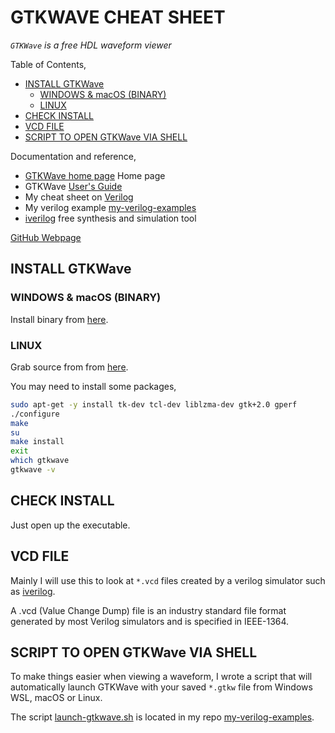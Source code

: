# GTKWAVE CHEAT SHEET

_`GTKWave` is a free HDL waveform viewer_

Table of Contents,

* [INSTALL GTKWave](https://github.com/JeffDeCola/my-cheat-sheets/tree/master/hardware/tools/simulation/gtkwave-cheat-sheet#install-gtkwave)
  * [WINDOWS & macOS (BINARY)](https://github.com/JeffDeCola/my-cheat-sheets/tree/master/hardware/tools/simulation/gtkwave-cheat-sheet#windows--macos-binary)
  * [LINUX](https://github.com/JeffDeCola/my-cheat-sheets/tree/master/hardware/tools/simulation/gtkwave-cheat-sheet#linux)
* [CHECK INSTALL](https://github.com/JeffDeCola/my-cheat-sheets/tree/master/hardware/tools/simulation/gtkwave-cheat-sheet#check-install)
* [VCD FILE](https://github.com/JeffDeCola/my-cheat-sheets/tree/master/hardware/tools/simulation/gtkwave-cheat-sheet#vcd-file)
* [SCRIPT TO OPEN GTKWave VIA SHELL](https://github.com/JeffDeCola/my-cheat-sheets/tree/master/hardware/tools/simulation/gtkwave-cheat-sheet#script-to-open-gtkwave-via-shell)

Documentation and reference,

* [GTKWave home page](http://gtkwave.sourceforge.net/) Home page
* GTKWave
  [User's Guide](http://gtkwave.sourceforge.net/gtkwave.pdf)
* My cheat sheet on
  [Verilog](https://github.com/JeffDeCola/my-cheat-sheets/tree/master/hardware/development/languages/verilog-cheat-sheet)
* My verilog example [my-verilog-examples](https://github.com/JeffDeCola/my-verilog-examples)
* [iverilog](https://github.com/JeffDeCola/my-cheat-sheets/tree/master/hardware/tools/simulation/iverilog-cheat-sheet)
  free synthesis and simulation tool

[GitHub Webpage](https://jeffdecola.github.io/my-cheat-sheets/)

## INSTALL GTKWave

### WINDOWS & macOS (BINARY)

Install binary from
[here](https://sourceforge.net/projects/gtkwave/files/).

### LINUX

Grab source from from
[here](https://sourceforge.net/projects/gtkwave/files/).

You may need to install some packages,

```bash
sudo apt-get -y install tk-dev tcl-dev liblzma-dev gtk+2.0 gperf
./configure
make
su
make install
exit
which gtkwave
gtkwave -v
```

## CHECK INSTALL

Just open up the executable.

## VCD FILE

Mainly I will use this to look at `*.vcd` files created by a verilog simulator
such as
[iverilog](https://github.com/JeffDeCola/my-cheat-sheets/tree/master/hardware/tools/simulation/iverilog-cheat-sheet).

A .vcd (Value Change Dump) file is an industry standard file format
generated by most Verilog simulators and is specified in IEEE-1364.

## SCRIPT TO OPEN GTKWave VIA SHELL

To make things easier when viewing a waveform, I wrote a script that will
automatically launch GTKWave with your saved `*.gtkw` file from Windows WSL,
macOS or Linux.

The script
[launch-gtkwave.sh](https://github.com/JeffDeCola/my-verilog-examples/blob/master/launch-GTKWave-script/launch-gtkwave.sh)
is located in my repo
[my-verilog-examples](https://github.com/JeffDeCola/my-verilog-examples).
